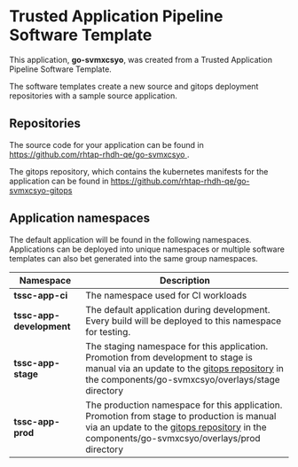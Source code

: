 # Trusted Application Pipeline Software Template

This application, **go-svmxcsyo**, was created from a Trusted Application Pipeline Software Template.

The software templates create a new source and gitops deployment repositories with a sample source application. 

## Repositories

The source code for your application can be found in [https://github.com/rhtap-rhdh-qe/go-svmxcsyo ](https://github.com/rhtap-rhdh-qe/go-svmxcsyo ).
 
The gitops repository, which contains the kubernetes manifests for the application can be found in 
[https://github.com/rhtap-rhdh-qe/go-svmxcsyo-gitops ](https://github.com/rhtap-rhdh-qe/go-svmxcsyo-gitops ) 

## Application namespaces 

The default application will be found in the following namespaces. Applications can be deployed into unique namespaces or multiple software templates can also bet generated into the same group namespaces.  

|  Namespace   |  Description   |  
| -------- | -------- |
| **tssc-app-ci** | The namespace used for CI workloads |
| **tssc-app-development** | The default application during development. Every build will be deployed to this namespace for testing. |
| **tssc-app-stage** | The staging namespace for this application. Promotion from development to stage is manual via an update to the [gitops repository](https://github.com/rhtap-rhdh-qe/go-svmxcsyo-gitops ) in the components/go-svmxcsyo/overlays/stage directory |
| **tssc-app-prod** | The production namespace for this application. Promotion from stage to production is manual via an update to the [gitops repository](https://github.com/rhtap-rhdh-qe/go-svmxcsyo-gitops ) in the components/go-svmxcsyo/overlays/prod directory |
